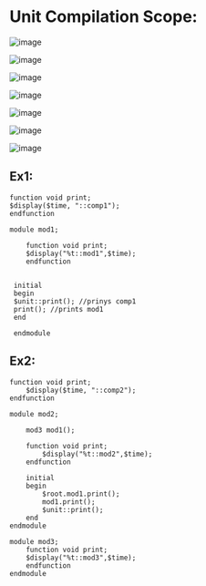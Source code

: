 # Unit Compilation Scope:

![image](https://user-images.githubusercontent.com/98731221/208313245-37d5ca31-4d6e-46e6-94ae-63e31e6a8770.png)

![image](https://user-images.githubusercontent.com/98731221/208313936-77277a0b-5ae1-4332-b506-a2dde5421405.png)

![image](https://user-images.githubusercontent.com/98731221/208338191-1226c975-9d05-4624-8876-f6b7f7cdb496.png)

![image](https://user-images.githubusercontent.com/98731221/208338362-e3ae497f-5bdd-468f-b979-bd20547dbdc4.png)

![image](https://user-images.githubusercontent.com/98731221/208344336-fc7a6568-bb68-47f6-b637-4b9991e1f293.png)

![image](https://user-images.githubusercontent.com/98731221/208344447-3b063b4c-1788-4cea-abbe-bedbb497de19.png)

![image](https://user-images.githubusercontent.com/98731221/208344826-3fb7f7c8-4cd8-4de4-9b81-18130044d6cb.png)



## Ex1:

```
function void print;
$display($time, "::comp1");
endfunction

module mod1;

	function void print;
	$display("%t::mod1",$time);
	endfunction
	
	
 initial 
 begin
 $unit::print(); //prinys comp1
 print(); //prints mod1
 end
 
 endmodule
```

## Ex2:
```
function void print;
	$display($time, "::comp2");
endfunction

module mod2;

	mod3 mod1();
	
	function void print;
		$display("%t::mod2",$time);
	endfunction
	
	initial
	begin
		$root.mod1.print();
		mod1.print();
		$unit::print();
	end
endmodule

module mod3;
	function void print;
	$display("%t::mod3",$time);
	endfunction
endmodule
```
